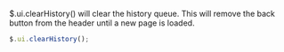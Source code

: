 $.ui.clearHistory() will clear the history queue.  This will remove the back button from the header until a new page is loaded.

```js
$.ui.clearHistory();
```